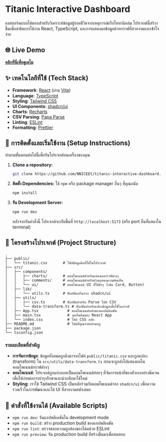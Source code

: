 # Titanic Interactive Dashboard

แดชบอร์ดแบบโต้ตอบสำหรับวิเคราะห์ข้อมูลผู้รอดชีวิตจากเหตุการณ์เรือไททานิคล่ม โปรเจกต์นี้สร้างขึ้นเพื่อสาธิตการใช้งาน React, TypeScript, และการแสดงผลข้อมูลด้วยกราฟที่สวยงามและเข้าใจง่าย

## 🌐 Live Demo

**[คลิกที่นี่เพื่อดูเดโม](https://nniceet.github.io/titanic-interactive-dashboard/)**

## ✨ เทคโนโลยีที่ใช้ (Tech Stack)

- **Framework**: [React](https://react.dev/) (ผ่าน [Vite](https://vitejs.dev/))
- **Language**: [TypeScript](https://www.typescriptlang.org/)
- **Styling**: [Tailwind CSS](https://tailwindcss.com/)
- **UI Components**: [shadcn/ui](https://ui.shadcn.com/)
- **Charts**: [Recharts](https://recharts.org/)
- **CSV Parsing**: [Papa Parse](https://www.papaparse.com/)
- **Linting**: [ESLint](https://eslint.org/)
- **Formatting**: [Prettier](https://prettier.io/)

## 🚀 การติดตั้งและเริ่มใช้งาน (Setup Instructions)

ทำตามขั้นตอนต่อไปนี้เพื่อรันโปรเจกต์บนเครื่องของคุณ

1.  **Clone a repository:**

    ```bash
    git clone https://github.com/NNICEEt/titanic-interactive-dashboard.git
    ```

2.  **ติดตั้ง Dependencies:**
    ใช้ `npm` หรือ package manager อื่นๆ ที่คุณถนัด

    ```bash
    npm install
    ```

3.  **รัน Development Server:**
    ```bash
    npm run dev
    ```
    หลังจากรันคำสั่งนี้ โปรเจกต์จะเปิดขึ้นที่ `http://localhost:5173` (หรือ port อื่นที่แสดงใน terminal)

## 📂 โครงสร้างโปรเจกต์ (Project Structure)

```
.
├── public/
│   └── titanic.csv       # ไฟล์ข้อมูลดิบที่ใช้ในโปรเจกต์
├── src/
│   ├── components/
│   │   ├── charts/       # คอมโพเนนต์สำหรับแสดงผลกราฟต่างๆ
│   │   ├── comments/     # คอมโพเนนต์สำหรับส่วนแสดงความคิดเห็น
│   │   └── ui/           # คอมโพเนนต์ UI ที่ใช้ซ้ำๆ (เช่น Card, Button)
│   ├── lib/
│   │   └── utils.ts      # ฟังก์ชันเสริมจาก shadcn/ui
│   ├── utils/
│   │   ├── csv.ts        # ฟังก์ชันสำหรับ Parse ไฟล์ CSV
│   │   └── data-transform.ts # ฟังก์ชันสำหรับแปลงข้อมูลเพื่อใช้ในกราฟ
│   ├── App.tsx             # คอมโพเนนต์หลักของแอปพลิเคชัน
│   ├── main.tsx            # จุดเริ่มต้นของ React App
│   └── index.css           # ไฟล์ CSS หลัก
├── README.md               # ไฟล์ที่คุณกำลังอ่านอยู่
├── package.json
└── tsconfig.json
```

### รายละเอียดที่สำคัญ

- **การจัดการข้อมูล**: ข้อมูลทั้งหมดถูกดึงมาจากไฟล์ `public/titanic.csv` และถูกแปลง (transform) ใน `src/utils/data-transform.ts` ก่อนจะถูกส่งไปแสดงผลในคอมโพเนนต์กราฟต่างๆ
- **คอมโพเนนต์**: โปรเจกต์ถูกแบ่งออกเป็นคอมโพเนนต์ย่อยๆ ที่จัดการหน้าที่ของตัวเองอย่างชัดเจน เพื่อให้ง่ายต่อการบำรุงรักษาและนำกลับมาใช้ใหม่
- **Styling**: เราใช้ Tailwind CSS เป็นหลักร่วมกับคอมโพเนนต์จาก `shadcn/ui` เพื่อความรวดเร็วในการพัฒนาและได้ UI ที่สวยงามสม่ำเสมอ

## 📜 คำสั่งที่ใช้งานได้ (Available Scripts)

- `npm run dev`: รันแอปพลิเคชันใน development mode
- `npm run build`: สร้าง production build ของแอปพลิเคชัน
- `npm run lint`: ตรวจสอบความถูกต้องของโค้ดด้วย ESLint
- `npm run preview`: รัน production build ที่สร้างขึ้นมาเพื่อทดสอบ
